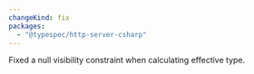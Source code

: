 ```yaml
---
changeKind: fix
packages:
  - "@typespec/http-server-csharp"
---
```


Fixed a null visibility constraint when calculating effective type.